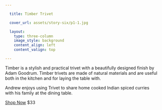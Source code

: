 ```yaml
---

  title: Timber Trivet

  cover_url: assets/story-six/p1-1.jpg

  layout:
    type: three-column
    image_style: background
    content_align: left
    content_valign: top

---
```


Timber is a stylish and practical trivet with a beautifully designed finish by Adam Goodrum. Timber trivets are made of natural materials and are useful both in the kitchen and for laying the table with.

Andrew enjoys using Trivet to share home cooked Indian spiced curries with his family at the dining table.

<a href="#" class="button outline">Shop Now</a>
$33

